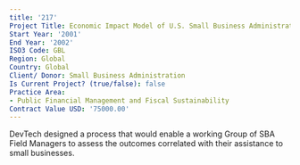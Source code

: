 ```yaml
---
title: '217'
Project Title: Economic Impact Model of U.S. Small Business Administration
Start Year: '2001'
End Year: '2002'
ISO3 Code: GBL
Region: Global
Country: Global
Client/ Donor: Small Business Administration
Is Current Project? (true/false): false
Practice Area:
- Public Financial Management and Fiscal Sustainability
Contract Value USD: '75000.00'
---
```


DevTech designed a process that would enable a working Group of SBA Field Managers to assess the outcomes correlated with their assistance to small businesses.